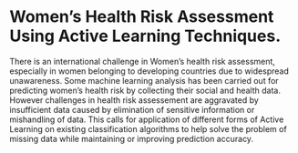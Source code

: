 # Women’s Health Risk Assessment Using Active Learning Techniques.

There is an international challenge in Women’s health risk assessment, especially in women belonging to developing countries due to widespread unawareness. Some machine learning analysis has been carried out for predicting women’s health risk by collecting their social and health data. However challenges in health risk assessement are aggravated by insufficient data caused by elimination of sensitive information or mishandling of data. This calls for application of different forms of Active Learning on existing classification algorithms to help solve the problem of missing data while maintaining or improving prediction accuracy.
